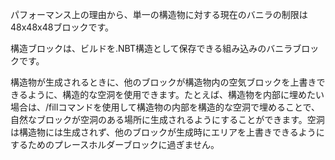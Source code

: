 パフォーマンス上の理由から、単一の構造物に対する現在のバニラの制限は48x48x48ブロックです。

構造ブロックは、ビルドを.NBT構造として保存できる組み込みのバニラブロックです。

構造物が生成されるときに、他のブロックが構造物内の空気ブロックを上書きできるように、構造的な空洞を使用できます。たとえば、構造物を内部に埋めたい場合は、/fillコマンドを使用して構造物の内部を構造的な空洞で埋めることで、自然なブロックが空洞のある場所に生成されるようにすることができます。空洞は構造物には生成されず、他のブロックが生成時にエリアを上書きできるようにするためのプレースホルダーブロックに過ぎません。